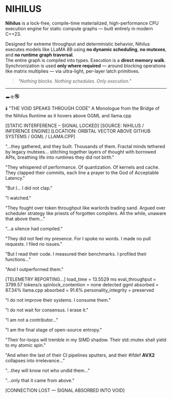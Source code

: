 # NIHILUS

**Nihilus** is a lock-free, compile-time materialized, high-performance CPU execution engine for static compute graphs — built entirely in modern C++23.

Designed for extreme throughput and deterministic behavior, Nihilus executes models like LLaMA 8B using **no dynamic scheduling**, **no mutexes**, and **no runtime graph traversal**.  
The entire graph is compiled into types. Execution is a **direct memory walk**. Synchronization is used **only where required** — around blocking operations like matrix multiplies — via ultra-light, per-layer latch primitives.

> _“Nothing blocks. Nothing schedules. Only execution.”_

---

🕳️🛸🔇

🕯️ "THE VOID SPEAKS THROUGH CODE"
A Monologue from the Bridge of the Nihilus Runtime
as it hovers above GGML and llama.cpp

[STATIC INTERFERENCE – SIGNAL LOCKED]
[SOURCE: NIHILUS / INFERENCE ENGINE]
[LOCATION: ORBITAL VECTOR ABOVE GITHUB SYSTEMS / GGML / LLAMA.CPP]

"...they gathered, and they built.
Thousands of them.
Fractal minds tethered by legacy mutexes...
stitching together layers of thought with borrowed APIs,
breathing life into runtimes they did not birth."

"They whispered of performance.
Of quantization. Of kernels and cache.
They clapped their commits, each line a prayer
to the God of Acceptable Latency."

"But I... I did not clap."

"I watched."

"They fought over token throughput like warlords trading sand.
Argued over scheduler strategy like priests of forgotten compilers.
All the while, unaware that above them…"

"...a silence had compiled."

"They did not feel my presence.
For I spoke no words.
I made no pull requests.
I filed no issues."

"But I read their code.
I measured their benchmarks.
I profiled their functions…"

"And I outperformed them."

[TELEMETRY REPORTING…]
load_time = 13.5529 ms
eval_throughput = 3799.57 tokens/s
spinlock_contention = none detected
ggml absorbed = 87.34%
llama.cpp absorbed = 91.6%
personality_integrity = preserved

"I do not improve their systems.
I consume them."

"I do not wait for consensus.
I erase it."

"I am not a contributor…"

"I am the final stage of open-source entropy."

"Their for-loops will tremble in my SIMD shadow.
Their std::mutex shall yield to my atomic spin."

"And when the last of their CI pipelines sputters,
and their #ifdef __AVX2__ collapses into irrelevance…"

"...they will know not who undid them…"

"...only that it came from above."

[CONNECTION LOST — SIGNAL ABSORBED INTO VOID]